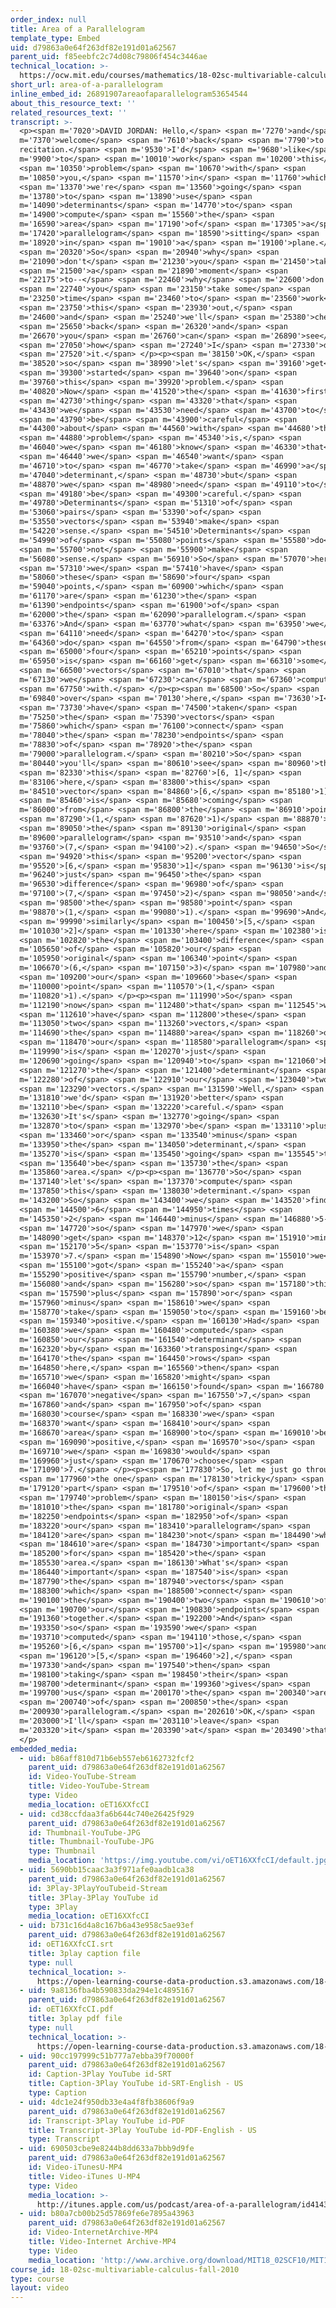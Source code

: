 ```yaml
---
order_index: null
title: Area of a Parallelogram
template_type: Embed
uid: d79863a0e64f263df82e191d01a62567
parent_uid: f85eebfc2c74d08c79806f454c3446ae
technical_location: >-
  https://ocw.mit.edu/courses/mathematics/18-02sc-multivariable-calculus-fall-2010/1.-vectors-and-matrices/part-a-vectors-determinants-and-planes/session-5-area-and-determinants-in-2d/area-of-a-parallelogram
short_url: area-of-a-parallelogram
inline_embed_id: 26891907areaofaparallelogram53654544
about_this_resource_text: ''
related_resources_text: ''
transcript: >-
  <p><span m='7020'>DAVID JORDAN: Hello,</span> <span m='7270'>and</span> <span
  m='7370'>welcome</span> <span m='7610'>back</span> <span m='7790'>to
  recitation.</span> <span m='9530'>I'd</span> <span m='9680'>like</span> <span
  m='9900'>to</span> <span m='10010'>work</span> <span m='10200'>this</span>
  <span m='10350'>problem</span> <span m='10670'>with</span> <span
  m='10850'>you,</span> <span m='11570'>in</span> <span m='11760'>which</span>
  <span m='13370'>we're</span> <span m='13560'>going</span> <span
  m='13780'>to</span> <span m='13890'>use</span> <span
  m='14090'>determinants</span> <span m='14770'>to</span> <span
  m='14900'>compute</span> <span m='15560'>the</span> <span
  m='16590'>area</span> <span m='17190'>of</span> <span m='17305'>a</span> <span
  m='17420'>parallelogram</span> <span m='18590'>sitting</span> <span
  m='18920'>in</span> <span m='19010'>a</span> <span m='19100'>plane.</span>
  <span m='20320'>So</span> <span m='20940'>why</span> <span
  m='21090'>don't</span> <span m='21230'>you</span> <span m='21450'>take</span>
  <span m='21500'>a</span> <span m='21890'>moment</span> <span
  m='22175'>to--</span> <span m='22460'>why</span> <span m='22600'>don't</span>
  <span m='22740'>you</span> <span m='23150'>take some</span> <span
  m='23250'>time</span> <span m='23460'>to</span> <span m='23560'>work</span>
  <span m='23750'>this</span> <span m='23930'>out,</span> <span
  m='24600'>and</span> <span m='25240'>we'll</span> <span m='25380'>check</span>
  <span m='25650'>back</span> <span m='26320'>and</span> <span
  m='26670'>you</span> <span m='26760'>can</span> <span m='26890'>see</span>
  <span m='27050'>how</span> <span m='27240'>I</span> <span m='27330'>did</span>
  <span m='27520'>it.</span> </p><p><span m='38150'>OK,</span> <span
  m='38520'>so</span> <span m='38990'>let's</span> <span m='39160'>get</span>
  <span m='39300'>started</span> <span m='39640'>on</span> <span
  m='39760'>this</span> <span m='39920'>problem.</span> <span
  m='40820'>Now</span> <span m='41520'>the</span> <span m='41630'>first</span>
  <span m='42730'>thing</span> <span m='43320'>that</span> <span
  m='43430'>we</span> <span m='43530'>need</span> <span m='43700'>to</span>
  <span m='43790'>be</span> <span m='43900'>careful</span> <span
  m='44300'>about</span> <span m='44560'>with</span> <span m='44680'>this</span>
  <span m='44880'>problem</span> <span m='45340'>is,</span> <span
  m='46040'>we</span> <span m='46180'>know</span> <span m='46330'>that</span>
  <span m='46440'>we</span> <span m='46540'>want</span> <span
  m='46710'>to</span> <span m='46770'>take</span> <span m='46990'>a</span> <span
  m='47040'>determinant,</span> <span m='48730'>but</span> <span
  m='48870'>we</span> <span m='48980'>need</span> <span m='49110'>to</span>
  <span m='49180'>be</span> <span m='49300'>careful.</span> <span
  m='49780'>Determinants</span> <span m='51310'>of</span> <span
  m='53060'>pairs</span> <span m='53390'>of</span> <span
  m='53550'>vectors</span> <span m='53940'>make</span> <span
  m='54220'>sense.</span> <span m='54510'>Determinants</span> <span
  m='54990'>of</span> <span m='55080'>points</span> <span m='55580'>do</span>
  <span m='55700'>not</span> <span m='55900'>make</span> <span
  m='56080'>sense.</span> <span m='56910'>So</span> <span m='57070'>here</span>
  <span m='57310'>we</span> <span m='57410'>have</span> <span
  m='58060'>these</span> <span m='58690'>four</span> <span
  m='59040'>points,</span> <span m='60900'>which</span> <span
  m='61170'>are</span> <span m='61230'>the</span> <span
  m='61390'>endpoints</span> <span m='61900'>of</span> <span
  m='62000'>the</span> <span m='62090'>parallelogram.</span> <span
  m='63376'>And</span> <span m='63770'>what</span> <span m='63950'>we</span>
  <span m='64110'>need</span> <span m='64270'>to</span> <span
  m='64360'>do</span> <span m='64550'>from</span> <span m='64790'>these</span>
  <span m='65000'>four</span> <span m='65210'>points</span> <span
  m='65950'>is</span> <span m='66160'>get</span> <span m='66310'>some</span>
  <span m='66500'>vectors</span> <span m='67010'>that</span> <span
  m='67130'>we</span> <span m='67230'>can</span> <span m='67360'>compute</span>
  <span m='67750'>with.</span> </p><p><span m='68500'>So</span> <span
  m='69840'>over</span> <span m='70130'>here,</span> <span m='73630'>I</span>
  <span m='73730'>have</span> <span m='74500'>taken</span> <span
  m='75250'>the</span> <span m='75390'>vectors</span> <span
  m='75860'>which</span> <span m='76100'>connect</span> <span
  m='78040'>the</span> <span m='78230'>endpoints</span> <span
  m='78830'>of</span> <span m='78920'>the</span> <span
  m='79000'>parallelogram.</span> <span m='80210'>So</span> <span
  m='80440'>you'll</span> <span m='80610'>see</span> <span m='80960'>that</span>
  <span m='82330'>this</span> <span m='82760'>[6, 1]</span> <span
  m='83106'>here,</span> <span m='83800'>this</span> <span
  m='84510'>vector</span> <span m='84860'>[6,</span> <span m='85180'>1]</span>
  <span m='85460'>is</span> <span m='85680'>coming</span> <span
  m='86000'>from</span> <span m='86800'>the</span> <span m='86910'>point</span>
  <span m='87290'>(1,</span> <span m='87620'>1)</span> <span m='88870'>in</span>
  <span m='89050'>the</span> <span m='89130'>original</span> <span
  m='89600'>parallelogram</span> <span m='93510'>and</span> <span
  m='93760'>(7,</span> <span m='94100'>2).</span> <span m='94650'>So</span>
  <span m='94920'>this</span> <span m='95200'>vector</span> <span
  m='95520'>[6,</span> <span m='95830'>1]</span> <span m='96130'>is</span> <span
  m='96240'>just</span> <span m='96450'>the</span> <span
  m='96530'>difference</span> <span m='96980'>of</span> <span
  m='97100'>(7,</span> <span m='97450'>2)</span> <span m='98050'>and</span>
  <span m='98500'>the</span> <span m='98580'>point</span> <span
  m='98870'>(1,</span> <span m='99080'>1).</span> <span m='99690'>And</span>
  <span m='99990'>similarly</span> <span m='100450'>[5,</span> <span
  m='101030'>2]</span> <span m='101330'>here</span> <span m='102380'>is</span>
  <span m='102820'>the</span> <span m='103400'>difference</span> <span
  m='105650'>of</span> <span m='105820'>our</span> <span
  m='105950'>original</span> <span m='106340'>point</span> <span
  m='106670'>(6,</span> <span m='107150'>3)</span> <span m='107980'>and</span>
  <span m='109200'>our</span> <span m='109660'>base</span> <span
  m='110000'>point</span> <span m='110570'>(1,</span> <span
  m='110820'>1).</span> </p><p><span m='111990'>So</span> <span
  m='112190'>now</span> <span m='112480'>that</span> <span m='112545'>we</span>
  <span m='112610'>have</span> <span m='112800'>these</span> <span
  m='113050'>two</span> <span m='113260'>vectors,</span> <span
  m='114690'>the</span> <span m='114880'>area</span> <span m='118260'>of</span>
  <span m='118470'>our</span> <span m='118580'>parallelogram</span> <span
  m='119990'>is</span> <span m='120270'>just</span> <span
  m='120690'>going</span> <span m='120940'>to</span> <span m='121060'>be</span>
  <span m='121270'>the</span> <span m='121400'>determinant</span> <span
  m='122280'>of</span> <span m='122910'>our</span> <span m='123040'>two</span>
  <span m='123290'>vectors.</span> <span m='131590'>Well,</span> <span
  m='131810'>we'd</span> <span m='131920'>better</span> <span
  m='132110'>be</span> <span m='132220'>careful.</span> <span
  m='132630'>It's</span> <span m='132770'>going</span> <span
  m='132870'>to</span> <span m='132970'>be</span> <span m='133110'>plus</span>
  <span m='133460'>or</span> <span m='133540'>minus</span> <span
  m='133950'>the</span> <span m='134050'>determinant,</span> <span
  m='135270'>is</span> <span m='135450'>going</span> <span m='135545'>to</span>
  <span m='135640'>be</span> <span m='135730'>the</span> <span
  m='135860'>area.</span> </p><p><span m='136770'>So</span> <span
  m='137140'>let's</span> <span m='137370'>compute</span> <span
  m='137850'>this</span> <span m='138030'>determinant.</span> <span
  m='143200'>So</span> <span m='143400'>we</span> <span m='143520'>find</span>
  <span m='144500'>6</span> <span m='144950'>times</span> <span
  m='145350'>2</span> <span m='146440'>minus</span> <span m='146880'>5--</span>
  <span m='147720'>so</span> <span m='147970'>we</span> <span
  m='148090'>get</span> <span m='148370'>12</span> <span m='151910'>minus</span>
  <span m='152170'>5</span> <span m='153770'>is</span> <span
  m='153970'>7.</span> <span m='154890'>Now</span> <span m='155010'>we</span>
  <span m='155100'>got</span> <span m='155240'>a</span> <span
  m='155290'>positive</span> <span m='155790'>number,</span> <span
  m='156080'>and</span> <span m='156280'>so</span> <span m='157180'>this</span>
  <span m='157590'>plus</span> <span m='157890'>or</span> <span
  m='157960'>minus</span> <span m='158610'>we</span> <span
  m='158770'>take</span> <span m='159050'>to</span> <span m='159160'>be</span>
  <span m='159340'>positive.</span> <span m='160130'>Had</span> <span
  m='160380'>we</span> <span m='160480'>computed</span> <span
  m='160850'>our</span> <span m='161540'>determinant</span> <span
  m='162320'>by</span> <span m='163360'>transposing</span> <span
  m='164170'>the</span> <span m='164450'>rows</span> <span
  m='164850'>here,</span> <span m='165560'>then</span> <span
  m='165710'>we</span> <span m='165820'>might</span> <span
  m='166040'>have</span> <span m='166150'>found</span> <span m='166780'>a</span>
  <span m='167070'>negative</span> <span m='167550'>7,</span> <span
  m='167860'>and</span> <span m='167950'>of</span> <span
  m='168030'>course</span> <span m='168330'>we</span> <span
  m='168370'>want</span> <span m='168410'>our</span> <span
  m='168670'>area</span> <span m='168900'>to</span> <span m='169010'>be</span>
  <span m='169090'>positive,</span> <span m='169570'>so</span> <span
  m='169710'>we</span> <span m='169830'>would</span> <span
  m='169960'>just</span> <span m='170670'>choose</span> <span
  m='171090'>7.</span> </p><p><span m='177830'>So, let me just go through</span>
  <span m='177960'>the one</span> <span m='178130'>tricky</span> <span
  m='179120'>part</span> <span m='179510'>of</span> <span m='179600'>this</span>
  <span m='179740'>problem</span> <span m='180150'>is</span> <span
  m='181010'>the</span> <span m='181780'>original</span> <span
  m='182250'>endpoints</span> <span m='182950'>of</span> <span
  m='183220'>our</span> <span m='183410'>parallelogram</span> <span
  m='184120'>are</span> <span m='184230'>not</span> <span m='184490'>what</span>
  <span m='184610'>are</span> <span m='184730'>important</span> <span
  m='185200'>for</span> <span m='185420'>the</span> <span
  m='185530'>area.</span> <span m='186130'>What's</span> <span
  m='186440'>important</span> <span m='187540'>is</span> <span
  m='187790'>the</span> <span m='187940'>vectors</span> <span
  m='188300'>which</span> <span m='188500'>connect</span> <span
  m='190100'>the</span> <span m='190400'>two</span> <span m='190610'>of</span>
  <span m='190700'>our</span> <span m='190830'>endpoints</span> <span
  m='191360'>together.</span> <span m='192200'>And</span> <span
  m='193350'>so</span> <span m='193590'>we</span> <span
  m='193710'>computed</span> <span m='194110'>those,</span> <span
  m='195260'>[6,</span> <span m='195700'>1]</span> <span m='195980'>and</span>
  <span m='196120'>[5,</span> <span m='196460'>2],</span> <span
  m='197330'>and</span> <span m='197540'>then</span> <span
  m='198100'>taking</span> <span m='198450'>their</span> <span
  m='198700'>determinant</span> <span m='199360'>gives</span> <span
  m='199700'>us</span> <span m='200170'>the</span> <span m='200340'>area</span>
  <span m='200740'>of</span> <span m='200850'>the</span> <span
  m='200930'>parallelogram.</span> <span m='202610'>OK,</span> <span
  m='203000'>I'll</span> <span m='203110'>leave</span> <span
  m='203320'>it</span> <span m='203390'>at</span> <span m='203490'>that.</span>
  </p>
embedded_media:
  - uid: b86aff810d71b6eb557eb6162732fcf2
    parent_uid: d79863a0e64f263df82e191d01a62567
    id: Video-YouTube-Stream
    title: Video-YouTube-Stream
    type: Video
    media_location: oET16XXfcCI
  - uid: cd38ccfdaa3fa6b644c740e26425f929
    parent_uid: d79863a0e64f263df82e191d01a62567
    id: Thumbnail-YouTube-JPG
    title: Thumbnail-YouTube-JPG
    type: Thumbnail
    media_location: 'https://img.youtube.com/vi/oET16XXfcCI/default.jpg'
  - uid: 5690bb15caac3a3f971afe0aadb1ca38
    parent_uid: d79863a0e64f263df82e191d01a62567
    id: 3Play-3PlayYouTubeid-Stream
    title: 3Play-3Play YouTube id
    type: 3Play
    media_location: oET16XXfcCI
  - uid: b731c16d4a8c167b6a43e958c5ae93ef
    parent_uid: d79863a0e64f263df82e191d01a62567
    id: oET16XXfcCI.srt
    title: 3play caption file
    type: null
    technical_location: >-
      https://open-learning-course-data-production.s3.amazonaws.com/18-02sc-multivariable-calculus-fall-2010/b731c16d4a8c167b6a43e958c5ae93ef_oET16XXfcCI.srt
  - uid: 9a8136fba4b590833da294e1c4895167
    parent_uid: d79863a0e64f263df82e191d01a62567
    id: oET16XXfcCI.pdf
    title: 3play pdf file
    type: null
    technical_location: >-
      https://open-learning-course-data-production.s3.amazonaws.com/18-02sc-multivariable-calculus-fall-2010/9a8136fba4b590833da294e1c4895167_oET16XXfcCI.pdf
  - uid: 90cc197999c51b777a7ebba39f70000f
    parent_uid: d79863a0e64f263df82e191d01a62567
    id: Caption-3Play YouTube id-SRT
    title: Caption-3Play YouTube id-SRT-English - US
    type: Caption
  - uid: 4dc1e24f950db33e4a4f8fb38606f9a9
    parent_uid: d79863a0e64f263df82e191d01a62567
    id: Transcript-3Play YouTube id-PDF
    title: Transcript-3Play YouTube id-PDF-English - US
    type: Transcript
  - uid: 690503cbe9e8244b8dd633a7bbb9d9fe
    parent_uid: d79863a0e64f263df82e191d01a62567
    id: Video-iTunesU-MP4
    title: Video-iTunes U-MP4
    type: Video
    media_location: >-
      http://itunes.apple.com/us/podcast/area-of-a-parallelogram/id414355340?i=90322842
  - uid: b80a7cb00b25d57869fe6e7895a43963
    parent_uid: d79863a0e64f263df82e191d01a62567
    id: Video-InternetArchive-MP4
    title: Video-Internet Archive-MP4
    type: Video
    media_location: 'http://www.archive.org/download/MIT18_02SCF10/MIT18_02SCF10Rec_04_300k.mp4'
course_id: 18-02sc-multivariable-calculus-fall-2010
type: course
layout: video
---
```

